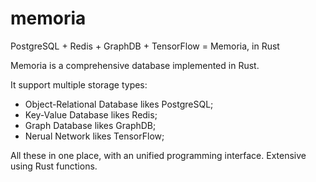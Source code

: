 # memoria
PostgreSQL + Redis + GraphDB + TensorFlow = Memoria, in Rust

Memoria is a comprehensive database implemented in Rust.

It support multiple storage types:

- Object-Relational Database likes PostgreSQL;
- Key-Value Database likes Redis;
- Graph Database likes GraphDB;
- Nerual Network likes TensorFlow;

All these in one place, with an unified programming interface. Extensive using Rust functions.
